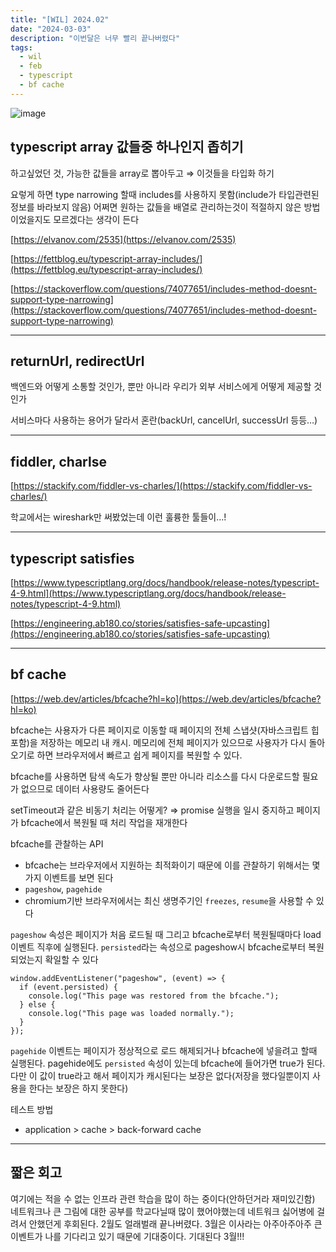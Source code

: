 ```yaml
---
title: "[WIL] 2024.02"
date: "2024-03-03"
description: "이번달은 너무 빨리 끝나버렸다"
tags:
  - wil
  - feb
  - typescript
  - bf cache
---
```


![image](https://github.com/prefer2/algorithm/assets/67692759/b3cffcb3-769c-48eb-92f1-1f8f7016a4d7)

## typescript array 값들중 하나인지 좁히기

하고싶었던 것, 가능한 값들을 array로 뽑아두고 ⇒ 이것들을 타입화 하기

요렇게 하면 type narrowing 할때 includes를 사용하지 못함(include가 타입관련된 정보를 바라보지 않음) 어쩌면 원하는 값들을 배열로 관리하는것이 적절하지 않은 방법이었을지도 모르겠다는 생각이 든다

[https://elvanov.com/2535](https://elvanov.com/2535)

[https://fettblog.eu/typescript-array-includes/](https://fettblog.eu/typescript-array-includes/)

[https://stackoverflow.com/questions/74077651/includes-method-doesnt-support-type-narrowing](https://stackoverflow.com/questions/74077651/includes-method-doesnt-support-type-narrowing)

---

## returnUrl, redirectUrl

백엔드와 어떻게 소통할 것인가, 뿐만 아니라 우리가 외부 서비스에게 어떻게 제공할 것인가

서비스마다 사용하는 용어가 달라서 혼란(backUrl, cancelUrl, successUrl 등등…)

---

## fiddler, charlse

[https://stackify.com/fiddler-vs-charles/](https://stackify.com/fiddler-vs-charles/)

학교에서는 wireshark만 써봤었는데 이런 훌륭한 툴들이…!

---

## typescript satisfies

[https://www.typescriptlang.org/docs/handbook/release-notes/typescript-4-9.html](https://www.typescriptlang.org/docs/handbook/release-notes/typescript-4-9.html)

[https://engineering.ab180.co/stories/satisfies-safe-upcasting](https://engineering.ab180.co/stories/satisfies-safe-upcasting)

---

## bf cache

[https://web.dev/articles/bfcache?hl=ko](https://web.dev/articles/bfcache?hl=ko)

bfcache는 사용자가 다른 페이지로 이동할 때 페이지의 전체 스냅샷(자바스크립트 힙 포함)을 저장하는 메모리 내 캐시. 메모리에 전체 페이지가 있으므로 사용자가 다시 돌아오기로 하면 브라우저에서 빠르고 쉽게 페이지를 복원할 수 있다.

bfcache를 사용하면 탐색 속도가 향상될 뿐만 아니라 리소스를 다시 다운로드할 필요가 없으므로 데이터 사용량도 줄어든다

setTimeout과 같은 비동기 처리는 어떻게? ⇒ promise 실행을 일시 중지하고 페이지가 bfcache에서 복원될 때 처리 작업을 재개한다

bfcache를 관찰하는 API

- bfcache는 브라우저에서 지원하는 최적화이기 때문에 이를 관찰하기 위해서는 몇가지 이벤트를 보면 된다
- `pageshow`, `pagehide`
- chromium기반 브라우저에서는 최신 생명주기인 `freezes`, `resume`을 사용할 수 있다

`pageshow` 속성은 페이지가 처음 로드될 때 그리고 bfcache로부터 복원될때마다 load 이벤트 직후에 실행된다. `persisted`라는 속성으로 pageshow시 bfcache로부터 복원되었는지 확일할 수 있다

```tsx
window.addEventListener("pageshow", (event) => {
  if (event.persisted) {
    console.log("This page was restored from the bfcache.");
  } else {
    console.log("This page was loaded normally.");
  }
});
```

`pagehide` 이벤트는 페이지가 정상적으로 로드 해제되거나 bfcache에 넣을려고 할때 실행된다. pagehide에도 `persisted` 속성이 있는데 bfcache에 들어가면 true가 된다. 다만 이 값이 true라고 해서 페이지가 캐시된다는 보장은 없다(저장을 했다일뿐이지 사용을 한다는 보장은 하지 못한다)

테스트 방법

- application > cache > back-forward cache

---

## 짧은 회고

여기에는 적을 수 없는 인프라 관련 학습을 많이 하는 중이다(안하던거라 재미있긴함) 네트워크나 큰 그림에 대한 공부를 학교다닐때 많이 했어야했는데 네트워크 싫어병에 걸려서 안했던게 후회된다. 2월도 얼래벌래 끝나버렸다. 3월은 이사라는 아주아주아주 큰 이벤트가 나를 기다리고 있기 때문에 기대중이다. 기대된다 3월!!!
